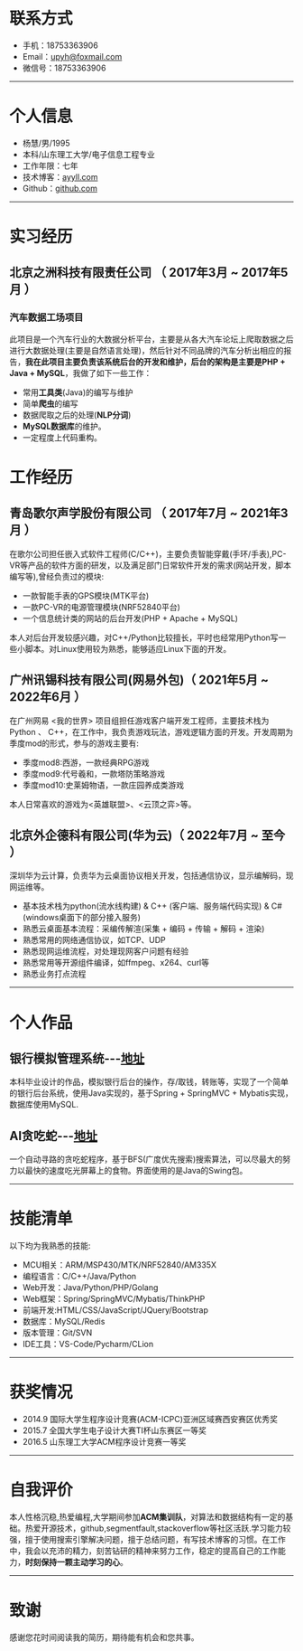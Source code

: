 # 联系方式
- 手机：18753363906
- Email：upyh@foxmail.com
- 微信号：18753363906

---

# 个人信息

 - 杨慧/男/1995 
 - 本科/山东理工大学/电子信息工程专业 
 - 工作年限：七年
 - 技术博客：<a href="http://ayyll.com" target="_blank">ayyll.com</a>
 - Github：<a href="http://github.com/ayyll" target="_blank">github.com</a>

---

# 实习经历
## 北京之洲科技有限责任公司 （ 2017年3月 ~ 2017年5月 ）

### 汽车数据工场项目 
此项目是一个汽车行业的大数据分析平台，主要是从各大汽车论坛上爬取数据之后进行大数据处理(主要是自然语言处理)，然后针对不同品牌的汽车分析出相应的报告，**我在此项目主要负责该系统后台的开发和维护，后台的架构是主要是PHP + Java + MySQL**，我做了如下一些工作：

- 常用**工具类**(Java)的编写与维护
- 简单**爬虫**的编写
- 数据爬取之后的处理(**NLP分词**)
- **MySQL数据库**的维护。
- 一定程度上代码重构。

# 工作经历
## 青岛歌尔声学股份有限公司 （ 2017年7月 ~ 2021年3月 ）

在歌尔公司担任嵌入式软件工程师(C/C++)，主要负责智能穿戴(手环/手表),PC-VR等产品的软件方面的研发，以及满足部门日常软件开发的需求(网站开发，脚本编写等),曾经负责过的模块:

- 一款智能手表的GPS模块(MTK平台)
- 一款PC-VR的电源管理模块(NRF52840平台)
- 一个信息统计类的网站的后台开发(PHP + Apache + MySQL)

本人对后台开发较感兴趣，对C++/Python比较擅长，平时也经常用Python写一些小脚本。对Linux使用较为熟悉，能够适应Linux下面的开发。

## 广州讯锡科技有限公司(网易外包)（ 2021年5月 ~ 2022年6月 ）
在广州网易 <我的世界> 项目组担任游戏客户端开发工程师，主要技术栈为Python 、 C++，在工作中，我负责游戏玩法，游戏逻辑方面的开发。开发周期为季度mod的形式，参与的游戏主要有:

- 季度mod8:西游，一款经典RPG游戏
- 季度mod9:代号羲和，一款塔防策略游戏
- 季度mod10:史莱姆物语，一款庄园养成类游戏

本人日常喜欢的游戏为<英雄联盟>、<云顶之弈>等。

## 北京外企德科有限公司(华为云)（ 2022年7月 ~ 至今 ）
深圳华为云计算，负责华为云桌面协议相关开发，包括通信协议，显示编解码，现网运维等。
- 基本技术栈为python(流水线构建) &  C++ (客户端、服务端代码实现) & C#  (windows桌面下的部分接入服务)
- 熟悉云桌面基本流程：采编传解渲(采集 + 编码 + 传输 + 解码 + 渲染)
- 熟悉常用的网络通信协议，如TCP、UDP
- 熟悉现网运维流程，对处理现网客户问题有经验
- 熟悉常用等开源组件编译，如ffmpeg、x264、curl等
- 熟悉业务打点流程

---

# 个人作品

## 银行模拟管理系统---[地址](https://github.com/ayyll/BankSystem) 
本科毕业设计的作品，模拟银行后台的操作，存/取钱，转账等，实现了一个简单的银行后台系统，使用Java实现的，基于Spring + SpringMVC + Mybatis实现，数据库使用MySQL.
## AI贪吃蛇---[地址](https://github.com/ayyll/SnakeGameAI)
一个自动寻路的贪吃蛇程序，基于BFS(广度优先搜索)搜索算法，可以尽最大的努力以最快的速度吃光屏幕上的食物。界面使用的是Java的Swing包。

---

# 技能清单
以下均为我熟悉的技能:

- MCU相关：ARM/MSP430/MTK/NRF52840/AM335X
- 编程语言：C/C++/Java/Python
- Web开发：Java/Python/PHP/Golang
- Web框架：Spring/SpringMVC/Mybatis/ThinkPHP
- 前端开发:HTML/CSS/JavaScript/JQuery/Bootstrap
- 数据库：MySQL/Redis
- 版本管理：Git/SVN
- IDE工具：VS-Code/Pycharm/CLion

---

# 获奖情况
- 2014.9  国际大学生程序设计竞赛(ACM-ICPC)亚洲区域赛西安赛区优秀奖
- 2015.7  全国大学生电子设计大赛TI杯山东赛区一等奖
- 2016.5  山东理工大学ACM程序设计竞赛一等奖 

---

# 自我评价
本人性格沉稳,热爱编程,大学期间参加**ACM集训队**，对算法和数据结构有一定的基础。热爱开源技术，github,segmentfault,stackoverflow等社区活跃.学习能力较强，擅于使用搜索引擎解决问题，擅于总结问题，有写技术博客的习惯。在工作中，我会以充沛的精力，刻苦钻研的精神来努力工作，稳定的提高自己的工作能力，**时刻保持一颗主动学习的心**。

---

# 致谢
感谢您花时间阅读我的简历，期待能有机会和您共事。
